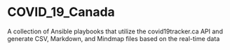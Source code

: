 # COVID_19_Canada
A collection of Ansible playbooks that utilize the covid19tracker.ca API and generate CSV, Markdown, and Mindmap files based on the real-time data
